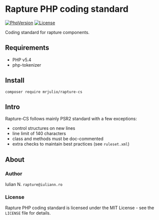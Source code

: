 # Rapture PHP coding standard

[![PhpVersion](https://img.shields.io/badge/php-5.4-orange.svg?style=flat-square)](#)
[![License](https://img.shields.io/badge/license-MIT-blue.svg?style=flat-square)](#)

Coding standard for rapture components.

## Requirements

- PHP v5.4
- php-tokenizer

## Install

```
composer require mrjulio/rapture-cs
```

## Intro

Rapture-CS follows mainly PSR2 standard with a few exceptions:
- control structures on new lines
- line limit of 140 characters
- class and methods must be doc-commented
- extra checks to maintain best practices (see `ruleset.xml`)

## About

### Author

Iulian N. `rapture@iuliann.ro`

### License

Rapture PHP coding standard is licensed under the MIT License - see the `LICENSE` file for details.
